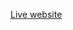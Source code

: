 [Live website](https://dawid-kolankowski.github.io/dine-restaurant-website-frontend-mentor-challenge/index.html)
